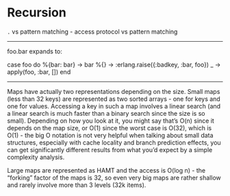 # Recursion

`.` vs pattern matching - access protocol vs pattern matching

---

foo.bar expands to:

case foo do
%{bar: bar} -> bar
%{} -> :erlang.raise({:badkey, :bar, foo})
\_ -> apply(foo, :bar, [])
end

---

Maps have actually two representations depending on the size. Small maps (less than 32 keys) are represented as two sorted arrays - one for keys and one for values. Accessing a key in such a map involves a linear search (and a linear search is much faster than a binary search since the size is so small). Depending on how you look at it, you might say that’s O(n) since it depends on the map size, or O(1) since the worst case is O(32), which is O(1) - the big O notation is not very helpful when talking about small data structures, especially with cache locality and branch prediction effects, you can get significantly different results from what you’d expect by a simple complexity analysis.

Large maps are represented as HAMT and the access is O(log n) - the “forking” factor of the maps is 32, so even very big maps are rather shallow and rarely involve more than 3 levels (32k items).

